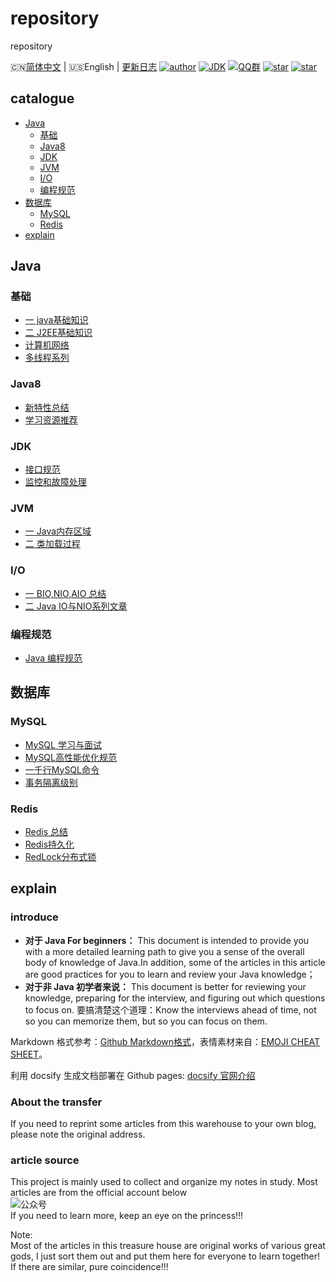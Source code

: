 # repository

repository


🇨🇳[简体中文](./README.md) | 🇺🇸English | [更新日志](https://gitee.com/Hacker-walker/repository)
[![author](https://img.shields.io/badge/author-walker-blue.svg)](https://wuxf.cn)
[![JDK](https://img.shields.io/badge/JDK-1.8-orange.svg)](https://github.com/Hacker-walker/repository)
[![QQ群](https://img.shields.io/badge/chat-walkerQQ%E7%BE%A4-yellow.svg)](https://jq.qq.com/?_wv=1027&k=5mjexzD)
<a href="https://github.com/hacker-walker/repository"><img alt="star" src="https://img.shields.io/github/stars/hacker-walker/repository.svg?label=Stars&style=social"/></a>
[![star](https://gitee.com/Hacker-walker/repository/badge/star.svg?theme=dark)](https://gitee.com/Hacker-walker/repository/stargazers)


## catalogue

- [Java](#java)
    - [基础](#基础)
    - [Java8](#Java8)
    - [JDK](#jdk)
    - [JVM](#jvm)
    - [I/O](#io)
    - [编程规范](#编程规范)
- [数据库](#数据库)
    - [MySQL](#mysql)
    - [Redis](#redis)
- [explain ](#explain )
## Java

### 基础

* [一 java基础知识](Java/Java基础知识.md)
* [二 J2EE基础知识](Java/J2EE基础知识.md)
* [计算机网络](Java/basis/计算机网络.md)
* [多线程系列](Java/basis/多线程系列.md)

### Java8 

* [新特性总结](Java/Java8Tutorial.md)
* [学习资源推荐](Java/Java8教程推荐.md)

### JDK 

* [接口规范](Java/jdk/JDK8接口规范-静态、默认方法.md)
* [监控和故障处理](Java/jdk/JDK监控和故障处理工具总结.md)

### JVM

* [一 Java内存区域](Java/jvm/Java内存区域.md)
* [二 类加载过程](Java/jvm/类加载过程.md)

### I/O

* [一 BIO,NIO,AIO 总结 ](Java/io/BIO-NIO-AIO.md)
* [二 Java IO与NIO系列文章](Java/io/Java_IO与NIO.md)

### 编程规范

- [Java 编程规范](Java/Java编程规范.md)

## 数据库

### MySQL

* [MySQL 学习与面试](Mysql/MySQL.md)
* [MySQL高性能优化规范](Mysql/MySQL高性能优化规范.md)
* [一千行MySQL命令](Mysql/一千行MySQL命令.md)
* [事务隔离级别](Mysql/事务隔离级别.md)

### Redis

* [Redis 总结](Redis/Redis.md)
* [Redis持久化](Redis/Redis持久化.md)
* [RedLock分布式锁](Redis/Redlock分布式锁.md)

## explain 

### introduce

*  **对于 Java For beginners：** This document is intended to provide you with a more detailed learning path to give you a sense of the overall body of knowledge of Java.In addition, some of the articles in this article are good practices for you to learn and review your Java knowledge；
*  **对于非 Java 初学者来说：** This document is better for reviewing your knowledge, preparing for the interview, and figuring out which questions to focus on.
要搞清楚这个道理：Know the interviews ahead of time, not so you can memorize them, but so you can focus on them.

Markdown 格式参考：[Github Markdown格式](https://guides.github.com/features/mastering-markdown/)，表情素材来自：[EMOJI CHEAT SHEET](https://www.webpagefx.com/tools/emoji-cheat-sheet/)。

利用 docsify 生成文档部署在 Github pages: [docsify 官网介绍](https://docsify.js.org/#/)

### About the transfer

If you need to reprint some articles from this warehouse to your own blog, please note the original address.

### article source 

This project is mainly used to collect and organize my notes in study. Most articles are from the official account below <br>
![公众号](https://my-blog-to-use.oss-cn-beijing.aliyuncs.com/2019-6/167598cd2e17b8ec.png) <br>
If you need to learn more, keep an eye on the princess!!! <br>

Note:<br>
Most of the articles in this treasure house are original works of various great gods, I just sort them out and put them here for everyone to learn together!<br>
If there are similar, pure coincidence!!!